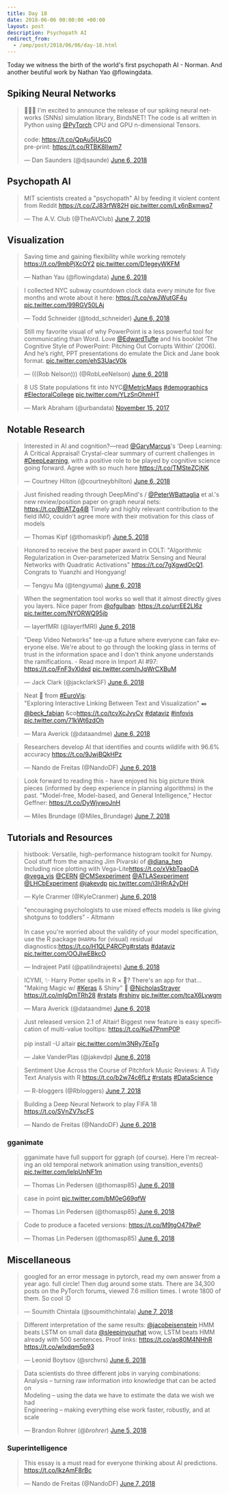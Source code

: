 ```yaml
---
title: Day 18
date: 2018-06-06 00:00:00 +00:00
layout: post
description: Psychopath AI
redirect_from:
  - /amp/post/2018/06/06/day-18.html
---
```


Today we witness the birth of the world's first psychopath AI - Norman. And another beutiful work by Nathan Yao @flowingdata.

## Spiking Neural Networks
<amp-twitter width="400" height="400"
             layout="responsive"
             data-tweetid="1004153733096361985">
    <blockquote placeholder><p lang="en" dir="ltr">🎉🎉🎉 I&#39;m excited to announce the release of our spiking neural networks (SNNs) simulation library, BindsNET! The code is all written in Python using <a href="https://twitter.com/PyTorch?ref_src=twsrc%5Etfw">@PyTorch</a> CPU and GPU n-dimensional Tensors.<br><br>code: <a href="https://t.co/QpAu5jUsC0">https://t.co/QpAu5jUsC0</a><br>pre-print: <a href="https://t.co/RTBK8lIwm7">https://t.co/RTBK8lIwm7</a></p>&mdash; Dan Saunders (@djsaunde) <a href="https://twitter.com/djsaunde/status/1004153733096361985?ref_src=twsrc%5Etfw">June 6, 2018</a></blockquote>
</amp-twitter>

## Psychopath AI
<amp-twitter width="400" height="400"
             layout="responsive"
             data-tweetid="1004533422516252672">
    <blockquote placeholder><p lang="en" dir="ltr">MIT scientists created a &quot;psychopath&quot; AI by feeding it violent content from Reddit <a href="https://t.co/ZJ83rfW82H">https://t.co/ZJ83rfW82H</a> <a href="https://t.co/Lx6nBxmwq7">pic.twitter.com/Lx6nBxmwq7</a></p>&mdash; The A.V. Club (@TheAVClub) <a href="https://twitter.com/TheAVClub/status/1004533422516252672?ref_src=twsrc%5Etfw">June 7, 2018</a></blockquote>
</amp-twitter>

## Visualization
<amp-twitter width="400" height="400"
             layout="responsive"
             data-tweetid="1004401040223961088">
    <blockquote placeholder><p lang="en" dir="ltr">Saving time and gaining flexibility while working remotely <a href="https://t.co/9mbPjXcOY2">https://t.co/9mbPjXcOY2</a> <a href="https://t.co/D1egeyWKFM">pic.twitter.com/D1egeyWKFM</a></p>&mdash; Nathan Yau (@flowingdata) <a href="https://twitter.com/flowingdata/status/1004401040223961088?ref_src=twsrc%5Etfw">June 6, 2018</a></blockquote>
</amp-twitter>

<amp-twitter width="400" height="400"
             layout="responsive"
             data-tweetid="1004353438145236994">
    <blockquote placeholder><p lang="en" dir="ltr">I collected NYC subway countdown clock data every minute for five months and wrote about it here: <a href="https://t.co/vwJWutGF4u">https://t.co/vwJWutGF4u</a> <a href="https://t.co/99RGV50LAj">pic.twitter.com/99RGV50LAj</a></p>&mdash; Todd Schneider (@todd_schneider) <a href="https://twitter.com/todd_schneider/status/1004353438145236994?ref_src=twsrc%5Etfw">June 6, 2018</a></blockquote>
</amp-twitter>

<amp-twitter width="400" height="400"
             layout="responsive"
             data-tweetid="1004380428898271233">
    <blockquote placeholder><p lang="en" dir="ltr">Still my favorite visual of why PowerPoint is a less powerful tool for communicating than Word. Love <a href="https://twitter.com/EdwardTufte?ref_src=twsrc%5Etfw">@EdwardTufte</a> and his booklet ‘The Cognitive Style of PowerPoint: Pitching Out Corrupts Within’ (2006). And he’s right, PPT presentations do emulate the Dick and Jane book format. <a href="https://t.co/ehS3UacV0k">pic.twitter.com/ehS3UacV0k</a></p>&mdash; (((Rob Nelson))) (@RobLeeNelson) <a href="https://twitter.com/RobLeeNelson/status/1004380428898271233?ref_src=twsrc%5Etfw">June 6, 2018</a></blockquote>
</amp-twitter>

<amp-twitter width="400" height="400"
             layout="responsive"
             data-tweetid="930918087976734722">
    <blockquote placeholder><p lang="en" dir="ltr">8 US State populations fit into NYC<a href="https://twitter.com/MetricMaps?ref_src=twsrc%5Etfw">@MetricMaps</a> <a href="https://twitter.com/hashtag/demographics?src=hash&amp;ref_src=twsrc%5Etfw">#demographics</a> <a href="https://twitter.com/hashtag/ElectoralCollege?src=hash&amp;ref_src=twsrc%5Etfw">#ElectoralCollege</a> <a href="https://t.co/YLzSnOhmHT">pic.twitter.com/YLzSnOhmHT</a></p>&mdash; Mark Abraham (@urbandata) <a href="https://twitter.com/urbandata/status/930918087976734722?ref_src=twsrc%5Etfw">November 15, 2017</a></blockquote>
</amp-twitter>

## Notable Research
<amp-twitter width="400" height="400"
             layout="responsive"
             data-tweetid="1004193753236566016">
    <blockquote placeholder><p lang="en" dir="ltr">Interested in AI and cognition?—read <a href="https://twitter.com/GaryMarcus?ref_src=twsrc%5Etfw">@GaryMarcus</a>&#39;s &#39;Deep Learning: A Critical Appraisal! Crystal-clear summary of current challenges in <a href="https://twitter.com/hashtag/DeepLearning?src=hash&amp;ref_src=twsrc%5Etfw">#DeepLearning</a>, with a positive role to be played by cognitive science going forward. Agree with so much here <a href="https://t.co/TMSteZCjNK">https://t.co/TMSteZCjNK</a></p>&mdash; Courtney Hilton (@courtneybhilton) <a href="https://twitter.com/courtneybhilton/status/1004193753236566016?ref_src=twsrc%5Etfw">June 6, 2018</a></blockquote>
</amp-twitter>

<amp-twitter width="400" height="400"
             layout="responsive"
             data-tweetid="1004007110701613056">
    <blockquote placeholder><p lang="en" dir="ltr">Just finished reading through DeepMind&#39;s / <a href="https://twitter.com/PeterWBattaglia?ref_src=twsrc%5Etfw">@PeterWBattaglia</a> et al.&#39;s new review/position paper on graph neural nets: <a href="https://t.co/BtiATZg4jB">https://t.co/BtiATZg4jB</a> Timely and highly relevant contribution to the field IMO, couldn&#39;t agree more with their motivation for this class of models</p>&mdash; Thomas Kipf (@thomaskipf) <a href="https://twitter.com/thomaskipf/status/1004007110701613056?ref_src=twsrc%5Etfw">June 5, 2018</a></blockquote>
</amp-twitter>

<amp-twitter width="400" height="400"
             layout="responsive"
             data-tweetid="1004472505308860416">
    <blockquote placeholder><p lang="en" dir="ltr">Honored to receive the best paper award in COLT: &quot;Algorithmic Regularization in Over-parameterized Matrix Sensing and Neural Networks with Quadratic Activations&quot; <a href="https://t.co/7gXgwdOcQ1">https://t.co/7gXgwdOcQ1</a>. Congrats to Yuanzhi and Hongyang!</p>&mdash; Tengyu Ma (@tengyuma) <a href="https://twitter.com/tengyuma/status/1004472505308860416?ref_src=twsrc%5Etfw">June 6, 2018</a></blockquote>
</amp-twitter>

<amp-twitter width="400" height="400"
             layout="responsive"
             data-tweetid="1004484573009534976">
    <blockquote placeholder><p lang="en" dir="ltr">When the segmentation tool works so well that it almost directly gives you layers. Nice paper from <a href="https://twitter.com/ofgulban?ref_src=twsrc%5Etfw">@ofgulban</a>: <a href="https://t.co/urrEE2Ll6z">https://t.co/urrEE2Ll6z</a> <a href="https://t.co/NYORWQ95jb">pic.twitter.com/NYORWQ95jb</a></p>&mdash; layerfMRI (@layerfMRI) <a href="https://twitter.com/layerfMRI/status/1004484573009534976?ref_src=twsrc%5Etfw">June 6, 2018</a></blockquote>
</amp-twitter>

<amp-twitter width="400" height="400"
             layout="responsive"
             data-tweetid="1004408825959669760">
    <blockquote placeholder><p lang="en" dir="ltr">&quot;Deep Video Networks&quot; tee-up a future where everyone can fake everyone else. We&#39;re about to go through the looking glass in terms of trust in the information space and I don&#39;t think anyone understands the ramifications. - Read more in Import AI #97: <a href="https://t.co/FnF3vXldxd">https://t.co/FnF3vXldxd</a> <a href="https://t.co/nJqWrCXBuM">pic.twitter.com/nJqWrCXBuM</a></p>&mdash; Jack Clark (@jackclarkSF) <a href="https://twitter.com/jackclarkSF/status/1004408825959669760?ref_src=twsrc%5Etfw">June 6, 2018</a></blockquote>
</amp-twitter>

<amp-twitter width="400" height="400"
             layout="responsive"
             data-tweetid="1004472259489292288">
    <blockquote placeholder><p lang="en" dir="ltr">Neat 📄 from <a href="https://twitter.com/hashtag/EuroVis?src=hash&amp;ref_src=twsrc%5Etfw">#EuroVis</a>:<br> &quot;Exploring Interactive Linking Between Text and Visualization&quot; ✒️ <a href="https://twitter.com/beck_fabian?ref_src=twsrc%5Etfw">@beck_fabian</a> &amp;co<a href="https://t.co/tcvXcJvyCv">https://t.co/tcvXcJvyCv</a> <a href="https://twitter.com/hashtag/dataviz?src=hash&amp;ref_src=twsrc%5Etfw">#dataviz</a> <a href="https://twitter.com/hashtag/infovis?src=hash&amp;ref_src=twsrc%5Etfw">#infovis</a> <a href="https://t.co/71kWt6zdOh">pic.twitter.com/71kWt6zdOh</a></p>&mdash; Mara Averick (@dataandme) <a href="https://twitter.com/dataandme/status/1004472259489292288?ref_src=twsrc%5Etfw">June 6, 2018</a></blockquote>
</amp-twitter>

<amp-twitter width="400" height="400"
             layout="responsive"
             data-tweetid="1004490740087615488">
    <blockquote placeholder><p lang="en" dir="ltr">Researchers develop AI that identifies and counts wildlife with 96.6% accuracy <a href="https://t.co/9JwjBQkHPz">https://t.co/9JwjBQkHPz</a></p>&mdash; Nando de Freitas (@NandoDF) <a href="https://twitter.com/NandoDF/status/1004490740087615488?ref_src=twsrc%5Etfw">June 6, 2018</a></blockquote>
</amp-twitter>

<amp-twitter width="400" height="400"
             layout="responsive"
             data-tweetid="1004522831416356864">
    <blockquote placeholder><p lang="en" dir="ltr">Look forward to reading this - have enjoyed his big picture think pieces (informed by deep experience in planning algorithms) in the past. &quot;Model-free, Model-based, and General Intelligence,&quot; Hector Geffner: <a href="https://t.co/DyWjvwoJnH">https://t.co/DyWjvwoJnH</a></p>&mdash; Miles Brundage (@Miles_Brundage) <a href="https://twitter.com/Miles_Brundage/status/1004522831416356864?ref_src=twsrc%5Etfw">June 7, 2018</a></blockquote>
</amp-twitter>


## Tutorials and Resources
<amp-twitter width="400" height="400"
             layout="responsive"
             data-tweetid="1004473167216300032">
    <blockquote placeholder><p lang="en" dir="ltr">histbook: Versatile, high-performance histogram toolkit for Numpy. Cool stuff from the amazing Jim Pivarski of <a href="https://twitter.com/diana_hep?ref_src=twsrc%5Etfw">@diana_hep</a> <br>Including nice plotting with Vega-Lite<a href="https://t.co/xVkbTpaoDA">https://t.co/xVkbTpaoDA</a><br> <a href="https://twitter.com/vega_vis?ref_src=twsrc%5Etfw">@vega_vis</a>  <a href="https://twitter.com/CERN?ref_src=twsrc%5Etfw">@CERN</a> <a href="https://twitter.com/CMSexperiment?ref_src=twsrc%5Etfw">@CMSexperiment</a> <a href="https://twitter.com/ATLASexperiment?ref_src=twsrc%5Etfw">@ATLASexperiment</a> <a href="https://twitter.com/LHCbExperiment?ref_src=twsrc%5Etfw">@LHCbExperiment</a> <a href="https://twitter.com/jakevdp?ref_src=twsrc%5Etfw">@jakevdp</a> <a href="https://t.co/i3HRrA2yDH">pic.twitter.com/i3HRrA2yDH</a></p>&mdash; Kyle Cranmer (@KyleCranmer) <a href="https://twitter.com/KyleCranmer/status/1004473167216300032?ref_src=twsrc%5Etfw">June 6, 2018</a></blockquote>
</amp-twitter>

<amp-twitter width="400" height="400"
             layout="responsive"
             data-tweetid="1004405023831461888">
    <blockquote placeholder><p lang="en" dir="ltr">&quot;encouraging psychologists to use mixed effects models is like giving shotguns to toddlers” - Altmann<br><br>In case you&#39;re worried about the validity of your model specification, use the R package `DHARMa` for (visual) residual diagnostics:<a href="https://t.co/H1QLP4RCPg">https://t.co/H1QLP4RCPg</a><a href="https://twitter.com/hashtag/rstats?src=hash&amp;ref_src=twsrc%5Etfw">#rstats</a> <a href="https://twitter.com/hashtag/dataviz?src=hash&amp;ref_src=twsrc%5Etfw">#dataviz</a> <a href="https://t.co/OOJIwEBkcO">pic.twitter.com/OOJIwEBkcO</a></p>&mdash; Indrajeet Patil (@patilindrajeets) <a href="https://twitter.com/patilindrajeets/status/1004405023831461888?ref_src=twsrc%5Etfw">June 6, 2018</a></blockquote>
</amp-twitter>

<amp-twitter width="400" height="400"
             layout="responsive"
             data-tweetid="1004434257463431169">
    <blockquote placeholder><p lang="en" dir="ltr">ICYMI, ✨ Harry Potter spells in R × 📱? There&#39;s an app for that…<br>&quot;Making Magic w/ <a href="https://twitter.com/hashtag/Keras?src=hash&amp;ref_src=twsrc%5Etfw">#Keras</a> &amp; Shiny&quot; 🔮 <a href="https://twitter.com/NicholasStrayer?ref_src=twsrc%5Etfw">@NicholasStrayer</a> <a href="https://t.co/mIgDmTRh28">https://t.co/mIgDmTRh28</a> <a href="https://twitter.com/hashtag/rstats?src=hash&amp;ref_src=twsrc%5Etfw">#rstats</a> <a href="https://twitter.com/hashtag/rshiny?src=hash&amp;ref_src=twsrc%5Etfw">#rshiny</a> <a href="https://t.co/tcaX6Lywgm">pic.twitter.com/tcaX6Lywgm</a></p>&mdash; Mara Averick (@dataandme) <a href="https://twitter.com/dataandme/status/1004434257463431169?ref_src=twsrc%5Etfw">June 6, 2018</a></blockquote>
</amp-twitter>

<amp-twitter width="400" height="400"
             layout="responsive"
             data-tweetid="1004412983617835008">
    <blockquote placeholder><p lang="en" dir="ltr">Just released version 2.1 of Altair! Biggest new feature is easy specification of multi-value tooltips: <a href="https://t.co/Ku47PnmP0P">https://t.co/Ku47PnmP0P</a><br><br>pip install -U altair <a href="https://t.co/m3NRy7EpTg">pic.twitter.com/m3NRy7EpTg</a></p>&mdash; Jake VanderPlas (@jakevdp) <a href="https://twitter.com/jakevdp/status/1004412983617835008?ref_src=twsrc%5Etfw">June 6, 2018</a></blockquote>
</amp-twitter>

<amp-twitter width="400" height="400"
             layout="responsive"
             data-tweetid="1004522406025842688">
    <blockquote placeholder><p lang="en" dir="ltr">Sentiment Use Across the Course of Pitchfork Music Reviews: A Tidy Text Analysis with R <a href="https://t.co/b2w74c6fLz">https://t.co/b2w74c6fLz</a> <a href="https://twitter.com/hashtag/rstats?src=hash&amp;ref_src=twsrc%5Etfw">#rstats</a> <a href="https://twitter.com/hashtag/DataScience?src=hash&amp;ref_src=twsrc%5Etfw">#DataScience</a></p>&mdash; R-bloggers (@Rbloggers) <a href="https://twitter.com/Rbloggers/status/1004522406025842688?ref_src=twsrc%5Etfw">June 7, 2018</a></blockquote>
</amp-twitter>

<amp-twitter width="400" height="400"
             layout="responsive"
             data-tweetid="1004494710008893441">
    <blockquote placeholder><p lang="en" dir="ltr">Building a Deep Neural Network to play FIFA 18 <a href="https://t.co/SVnZV7scFS">https://t.co/SVnZV7scFS</a></p>&mdash; Nando de Freitas (@NandoDF) <a href="https://twitter.com/NandoDF/status/1004494710008893441?ref_src=twsrc%5Etfw">June 6, 2018</a></blockquote>
</amp-twitter>

### gganimate
<amp-twitter width="400" height="400"
             layout="responsive"
             data-tweetid="1004360025706463234">
    <blockquote placeholder><p lang="en" dir="ltr">gganimate have full support for ggraph (of course). Here I&#39;m recreating an old temporal network animation using transition_events() <a href="https://t.co/IelpUnNF1m">pic.twitter.com/IelpUnNF1m</a></p>&mdash; Thomas Lin Pedersen (@thomasp85) <a href="https://twitter.com/thomasp85/status/1004360025706463234?ref_src=twsrc%5Etfw">June 6, 2018</a></blockquote>
</amp-twitter>

<amp-twitter width="400" height="400"
             layout="responsive"
             data-tweetid="1004288701013352448"
             data-conversation="none">
    <blockquote placeholder><p lang="en" dir="ltr">case in point <a href="https://t.co/bM0eG69qfW">pic.twitter.com/bM0eG69qfW</a></p>&mdash; Thomas Lin Pedersen (@thomasp85) <a href="https://twitter.com/thomasp85/status/1004288701013352448?ref_src=twsrc%5Etfw">June 6, 2018</a></blockquote>
</amp-twitter>

<amp-twitter width="400" height="400"
             layout="responsive"
             data-tweetid="1004439646200303617"
             data-conversation="none">
    <blockquote placeholder><p lang="en" dir="ltr">Code to produce a faceted versions: <a href="https://t.co/M9tgO479wP">https://t.co/M9tgO479wP</a></p>&mdash; Thomas Lin Pedersen (@thomasp85) <a href="https://twitter.com/thomasp85/status/1004439646200303617?ref_src=twsrc%5Etfw">June 6, 2018</a></blockquote>
</amp-twitter>

## Miscellaneous
<amp-twitter width="400" height="400"
             layout="responsive"
             data-tweetid="1004533612304162817">
    <blockquote placeholder><p lang="en" dir="ltr">googled for an error message in pytorch, read my own answer from a year ago. full circle! Then dug around some stats. There are 34,300 posts on the PyTorch forums, viewed 7.6 million times. I wrote 1800 of them. So cool :D</p>&mdash; Soumith Chintala (@soumithchintala) <a href="https://twitter.com/soumithchintala/status/1004533612304162817?ref_src=twsrc%5Etfw">June 7, 2018</a></blockquote>
</amp-twitter>

<amp-twitter width="400" height="400"
             layout="responsive"
             data-tweetid="1004434123149250560">
    <blockquote placeholder><p lang="en" dir="ltr">Different interpretation of the same results: <a href="https://twitter.com/jacobeisenstein?ref_src=twsrc%5Etfw">@jacobeisenstein</a> HMM beats LSTM on small data <a href="https://twitter.com/sleepinyourhat?ref_src=twsrc%5Etfw">@sleepinyourhat</a> wow, LSTM beats HMM already with 500 sentences. Proof links: <a href="https://t.co/ao80M4NHhR">https://t.co/ao80M4NHhR</a> <a href="https://t.co/wIxdqm5p93">https://t.co/wIxdqm5p93</a></p>&mdash; Leonid Boytsov (@srchvrs) <a href="https://twitter.com/srchvrs/status/1004434123149250560?ref_src=twsrc%5Etfw">June 6, 2018</a></blockquote>
</amp-twitter>

<amp-twitter width="400" height="400"
             layout="responsive"
             data-tweetid="1004145029290643457">
    <blockquote placeholder><p lang="en" dir="ltr">Data scientists do three different jobs in varying combinations:<br>Analysis – turning raw information into knowledge that can be acted on<br>Modeling – using the data we have to estimate the data we wish we had<br>Engineering – making everything else work faster, robustly, and at scale</p>&mdash; Brandon Rohrer (@_brohrer_) <a href="https://twitter.com/_brohrer_/status/1004145029290643457?ref_src=twsrc%5Etfw">June 5, 2018</a></blockquote>
</amp-twitter>

### Superintelligence
<amp-twitter width="400" height="400"
             layout="responsive"
             data-tweetid="1004632348565098496">
    <blockquote placeholder><p lang="en" dir="ltr">This essay is a must read for everyone thinking about AI predictions.  <a href="https://t.co/lkzAmF8rBc">https://t.co/lkzAmF8rBc</a></p>&mdash; Nando de Freitas (@NandoDF) <a href="https://twitter.com/NandoDF/status/1004632348565098496?ref_src=twsrc%5Etfw">June 7, 2018</a></blockquote>
</amp-twitter>
